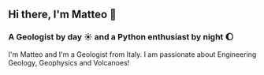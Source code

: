 ## Hi there, I'm Matteo 👋

### A Geologist by day ☀️ and a Python enthusiast by night 🌔

I'm Matteo and I'm a Geologist from Italy.
I am passionate about Engineering Geology, Geophysics and Volcanoes!
